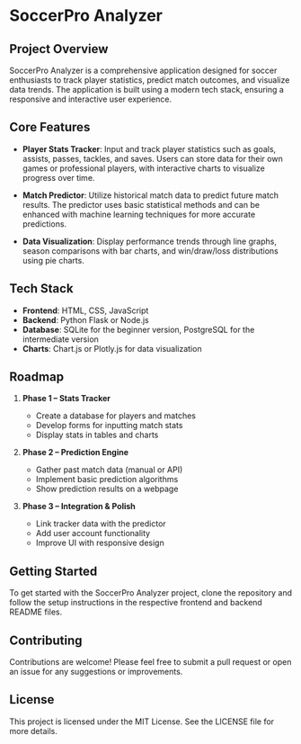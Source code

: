 # SoccerPro Analyzer

## Project Overview
SoccerPro Analyzer is a comprehensive application designed for soccer enthusiasts to track player statistics, predict match outcomes, and visualize data trends. The application is built using a modern tech stack, ensuring a responsive and interactive user experience.

## Core Features
- **Player Stats Tracker**: Input and track player statistics such as goals, assists, passes, tackles, and saves. Users can store data for their own games or professional players, with interactive charts to visualize progress over time.
  
- **Match Predictor**: Utilize historical match data to predict future match results. The predictor uses basic statistical methods and can be enhanced with machine learning techniques for more accurate predictions.

- **Data Visualization**: Display performance trends through line graphs, season comparisons with bar charts, and win/draw/loss distributions using pie charts.

## Tech Stack
- **Frontend**: HTML, CSS, JavaScript
- **Backend**: Python Flask or Node.js
- **Database**: SQLite for the beginner version, PostgreSQL for the intermediate version
- **Charts**: Chart.js or Plotly.js for data visualization

## Roadmap
1. **Phase 1 – Stats Tracker**
   - Create a database for players and matches
   - Develop forms for inputting match stats
   - Display stats in tables and charts

2. **Phase 2 – Prediction Engine**
   - Gather past match data (manual or API)
   - Implement basic prediction algorithms
   - Show prediction results on a webpage

3. **Phase 3 – Integration & Polish**
   - Link tracker data with the predictor
   - Add user account functionality
   - Improve UI with responsive design

## Getting Started
To get started with the SoccerPro Analyzer project, clone the repository and follow the setup instructions in the respective frontend and backend README files.

## Contributing
Contributions are welcome! Please feel free to submit a pull request or open an issue for any suggestions or improvements.

## License
This project is licensed under the MIT License. See the LICENSE file for more details.